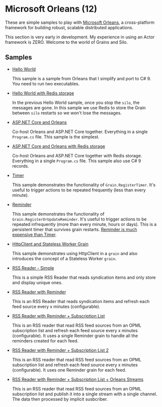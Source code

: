 # Microsoft Orleans (12)

These are simple samples to play with [Microsoft Orleans](https://github.com/dotnet/orleans), a cross-platform framework for building robust, scalable distributed applications.

This section is very early in development. My experience in using an Actor framework is ZERO. Welcome to the world of Grains and Silo.

## Samples

- [Hello World](hello-world)

  This sample is a sample from Orleans that I simplify and port to C# 9. You need to run two executables.

- [Hello World with Redis storage](hello-world-2)

  In the previous Hello World sample, once you stop the `silo`, the messages are gone. In this sample we use Redis to store the Grain between `silo` restarts so we won't lose the messages.

- [ASP.NET Core and Orleans](hello-world-3)

  Co-host Orleans and ASP.NET Core together. Everything in a single `Program.cs` file. This sample is the simplest.

- [ASP.NET Core and Orleans with Redis storage](hello-world-4)

  Co-host Orleans and ASP.NET Core together with Redis storage. Everything in a single `Program.cs` file. This sample also use C# 9 records.

- [Timer](timer)

  This sample demonstrates the functionality of `Grain.RegisterTimer`. It's useful to trigger actions to be repeated frequently (less than every minute). 

- [Reminder](reminder)

  This sample demonstrates the functionality of `Grain.RegisterOrUpdateReminder`. It's useful to trigger actions to be repeated infrequently (more than every minute, hours or days). This is a persistent timer that survives grain restarts. [Reminder is much expensive than Timer](https://github.com/dotnet/orleans/issues/4218#issuecomment-373162275).

- [HttpClient and Stateless Worker Grain](http-client)

  This sample demonstrates using HttpClient in a `grain` and also introduces the concept of a Stateless Worker `grain`. 

- [RSS Reader - Simple](rss-reader)

  This is a simple RSS Reader that reads syndication items and only store and display unique ones. 

- [RSS Reader with Reminder](rss-reader-2)

  This is an RSS Reader that reads syndication items and refresh each feed source every x minutes (configurable). 

- [RSS Reader with Reminder + Subscription List](rss-reader-3)

  This is an RSS reader that read RSS feed sources from an OPML subscription list and refresh each feed source every x minutes (configurable). It uses a single Reminder grain to handle all the reminders created for each feed.

- [RSS Reader with Reminder + Subscription List 2](rss-reader-4)

  This is an RSS reader that read RSS feed sources from an OPML subscription list and refresh each feed source every x minutes (configurable). It uses one Reminder grain for each feed.

- [RSS Reader with Reminder + Subscription List + Orleans Streams](rss-reader-5)

  This is an RSS reader that read RSS feed sources from an OPML subscription list and publish it into a single stream with a single channel. The data then processed by implicit susbcriber. 
